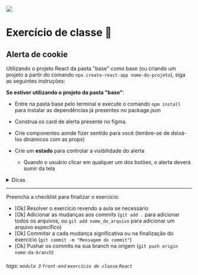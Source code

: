 ![](https://i.imgur.com/xG74tOh.png)

# Exercício de classe 🏫

## Alerta de cookie

Utilizando o projeto React da pasta "base" como base (ou criando um projeto a partir do comando `npx create-react-app nome-do-projeto`), siga as seguintes instruções:

**Se estiver utilizando o projeto da pasta "base"**:

- Entre na pasta base pelo terminal e execute o comando `npm install` para instalar as dependências já presentes no package.json

- Construa os card de alerta presente no figma.
- Crie componentes aonde fizer sentido para você (lembre-se de deixá-los dinamicos com as props)
- Crie um **estado** para controlar a visibilidade do alerta
  - Quando o usuário clicar em qualquer um dos botões, o alerta deverá sumir da tela

<details>
  <summary>
    Dicas
  </summary>
  <ul>
    <li>
      Crie um estado que guarde um valor booleano
    </li>
    <li>
      Utilize a renderização condicional (&& ou ternário) para mostar ou esconder o alerta
    </li>
  </ul>
</details>

---

Preencha a checklist para finalizar o exercício:

- [Ok] Resolver o exercício revendo a aula se necessário
- [Ok] Adicionar as mudanças aos commits (`git add .` para adicionar todos os arquivos, ou `git add nome_do_arquivo` para adicionar um arquivo específico)
- [Ok] Commitar a cada mudança significativa ou na finalização do exercício (`git commit -m "Mensagem do commit"`)
- [Ok] Pushar os commits na sua branch na origem (`git push origin nome-da-branch`)

###### tags: `módulo 3` `front-end` `exercício de classe` `React`
